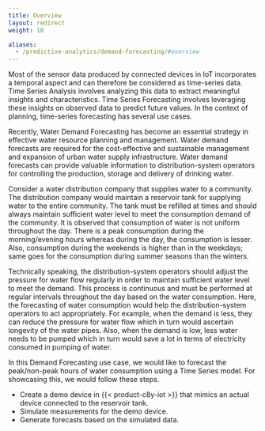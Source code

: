 ```yaml
---
title: Overview
layout: redirect
weight: 10

aliases:
  - /predictive-analytics/demand-forecasting/#overview
---
```


Most of the sensor data produced by connected devices in IoT incorporates a temporal aspect and can therefore be considered as time-series data. Time Series Analysis involves analyzing this data to extract meaningful insights and characteristics. Time Series Forecasting involves leveraging these insights on observed data to predict future values. In the context of planning, time-series forecasting has several use cases.

Recently, Water Demand Forecasting has become an essential strategy in effective water resource planning and management. Water demand forecasts are required for the cost-effective and sustainable management and expansion of urban water supply infrastructure. Water demand forecasts can provide valuable information to distribution-system operators for controlling the production, storage and delivery of drinking water.

Consider a water distribution company that supplies water to a community. The distribution company would maintain a reservoir tank for supplying water to the entire community. The tank must be refilled at times and should always maintain sufficient water level to meet the consumption demand of the community. It is observed that consumption of water is not uniform throughout the day. There is a peak consumption during the morning/evening hours whereas during the day, the consumption is lesser. Also, consumption during the weekends is higher than in the weekdays; same goes for the consumption during summer seasons than the winters.

Technically speaking, the distribution-system operators should adjust the pressure for water flow regularly in order to maintain sufficient water level to meet the demand. This process is continuous and must be performed at regular intervals throughout the day based on the water consumption. Here, the forecasting of water consumption would help the distribution-system operators to act appropriately. For example, when the demand is less, they can reduce the pressure for water flow which in turn would ascertain longevity of the water pipes. Also, when the demand is low, less water needs to be pumped which in turn would save a lot in terms of electricity consumed in pumping of water.

In this Demand Forecasting use case, we would like to forecast the peak/non-peak hours of water consumption using a Time Series model. For showcasing this, we would follow these steps.


* Create a demo device in {{< product-c8y-iot >}} that mimics an actual device connected to the reservoir tank.
* Simulate measurements for the demo device.
* Generate forecasts based on the simulated data.
